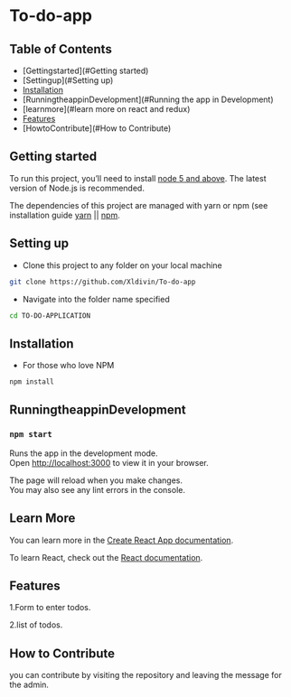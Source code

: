 # To-do-app

## Table of Contents

- [Gettingstarted](#Getting started)
- [Settingup](#Setting up)
- [Installation](#installation)
- [RunningtheappinDevelopment](#Running the app in Development)
- [learnmore](#learn more on react and redux)
- [Features](#Features)
- [HowtoContribute](#How to Contribute)

## Getting started

To run this project, you’ll need to install [node 5 and above](https://nodejs.org/en/). The latest version of Node.js is recommended.

The dependencies of this project are managed with yarn or npm (see installation guide [yarn](https://yarnpkg.com/en/) || [npm](https://www.npmjs.com/).

## Setting up

- Clone this project to any folder on your local machine

```bash
git clone https://github.com/Xldivin/To-do-app
```

- Navigate into the folder name specified

```bash
cd TO-DO-APPLICATION
```

## Installation

- For those who love NPM

```bash
npm install
```

## RunningtheappinDevelopment

### `npm start`

Runs the app in the development mode.\
Open [http://localhost:3000](http://localhost:3000) to view it in your browser.

The page will reload when you make changes.\
You may also see any lint errors in the console.

## Learn More

You can learn more in the [Create React App documentation](https://facebook.github.io/create-react-app/docs/getting-started).

To learn React, check out the [React documentation](https://reactjs.org/).

## Features

1.Form to enter todos.

2.list of todos.

## How to Contribute

you can contribute by visiting the repository and leaving the message for the admin.
